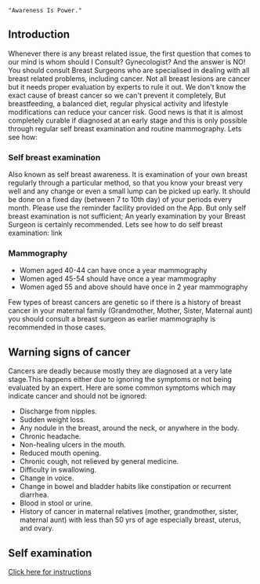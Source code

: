 `"Awareness Is Power."`

## Introduction

Whenever there is any breast related issue, the first question that comes to our mind is whom should I Consult? Gynecologist? And the answer is NO! You should consult Breast Surgeons who are specialised in dealing with all breast related problems, including cancer. Not all breast lesions are cancer but it needs proper evaluation by experts to rule it out.
We don't know the exact cause of breast cancer so we can't prevent it completely, But breastfeeding, a balanced diet, regular physical activity and lifestyle modifications can reduce your cancer risk. Good news is that it is almost completely curable if diagnosed at an early stage and this is only possible through regular self breast examination and routine mammography. Lets see how:

### Self breast examination

Also known as self breast awareness. It is examination of your own breast regularly through a particular method, so that you know your breast very well and any change or even a small lump can be picked up early.
It should be done on a fixed day (between 7 to 10th day) of your periods every month. Please use the reminder facility provided on the App. But only self breast examination is not sufficient; An yearly examination by your Breast Surgeon is certainly recommended. 
Lets see how to do self  breast examination:
link 


### Mammography

- Women aged 40-44 can have once a year mammography
- Women aged 45-54 should have once a year mammography
- Women aged 55 and above should have once in 2 year mammography

Few types of breast cancers are genetic so if there is a history of breast cancer in your maternal family (Grandmother, Mother, Sister, Maternal aunt) you should consult a breast surgeon as earlier mammography is recommended in those cases.

## Warning signs of cancer

Cancers are deadly because mostly they are diagnosed at a very late stage.This happens either due to ignoring the symptoms or not being evaluated by an expert. Here are some common symptoms which may indicate cancer and should not be ignored:

- Discharge from nipples.
- Sudden weight loss.
- Any nodule in the breast, around the neck, or anywhere in the body.
- Chronic headache.
- Non-healing ulcers in the mouth.
- Reduced mouth opening.
- Chronic cough, not relieved by general medicine.
- Difficulty in swallowing.
- Change in voice.
- Change in bowel and bladder habits like constipation or recurrent diarrhea.
- Blood in stool or urine.
- History of cancer in maternal relatives (mother, grandmother, sister, maternal aunt) with less than 50 yrs of age especially breast, uterus, and ovary.

## Self examination

[Click here for instructions](https://canprotectfoundation.com/breast-self-examination-in-hindi/)
